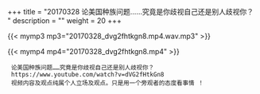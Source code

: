 +++
title = "20170328  论美国种族问题……究竟是你歧视自己还是别人歧视你？ "
description = ""
weight = 20
+++

{{< mymp3 mp3="20170328_dvg2fhtkgn8.mp4.wav.mp3" >}}

{{< mymp4 mp4="20170328_dvg2fhtkgn8.mp4" >}}

     论美国种族问题……究竟是你歧视自己还是别人歧视你？ 
     https://www.youtube.com/watch?v=dVG2fHtkGn8 
     视频内容及观点纯属个人立场及观点。只是用一个旁观者的态度看事情 ！ 
